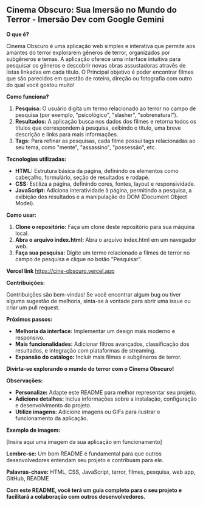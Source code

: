 ## **Cinema Obscuro: Sua Imersão no Mundo do Terror** - Imersão Dev com Google Gemini

**O que é?**

Cinema Obscuro é uma aplicação web simples e interativa que permite aos amantes do terror explorarem gêneros de terror, organizados por subgêneros e temas. A aplicação oferece uma interface intuitiva para pesquisar os gêneros e descobrir novas obras assustadoras atravês de listas linkadas em cada titulo. O Principal objetivo é poder encontrar filmes que são parecidos em questão de roteiro, direção ou fotografia com outro do qual você gostou muito!

**Como funciona?**

1. **Pesquisa:** O usuário digita um termo relacionado ao terror no campo de pesquisa (por exemplo, "psicológico", "slasher", "sobrenatural").
2. **Resultados:** A aplicação busca nos dados dos filmes e retorna todos os títulos que correspondem à pesquisa, exibindo o título, uma breve descrição e links para mais informações.
3. **Tags:** Para refinar as pesquisas, cada filme possui tags relacionadas ao seu tema, como "mente", "assassino", "possessão", etc.

**Tecnologias utilizadas:**

* **HTML:** Estrutura básica da página, definindo os elementos como cabeçalho, formulário, seção de resultados e rodapé.
* **CSS:** Estiliza a página, definindo cores, fontes, layout e responsividade.
* **JavaScript:** Adiciona interatividade à página, permitindo a pesquisa, a exibição dos resultados e a manipulação do DOM (Document Object Model).

**Como usar:**

1. **Clone o repositório:** Faça um clone deste repositório para sua máquina local.
2. **Abra o arquivo index.html:** Abra o arquivo index.html em um navegador web.
3. **Faça sua pesquisa:** Digite um termo relacionado a filmes de terror no campo de pesquisa e clique no botão "Pesquisar".

**Vercel link** https://cine-obscuro.vercel.app

**Contribuições:**

Contribuições são bem-vindas! Se você encontrar algum bug ou tiver alguma sugestão de melhoria, sinta-se à vontade para abrir uma issue ou criar um pull request.

**Próximos passos:**

* **Melhoria da interface:** Implementar um design mais moderno e responsivo.
* **Mais funcionalidades:** Adicionar filtros avançados, classificação dos resultados, e integração com plataformas de streaming.
* **Expansão do catálogo:** Incluir mais filmes e subgêneros de terror.

**Divirta-se explorando o mundo do terror com o Cinema Obscuro!**

**Observações:**

* **Personalize:** Adapte este README para melhor representar seu projeto.
* **Adicione detalhes:** Inclua informações sobre a instalação, configuração e desenvolvimento do projeto.
* **Utilize imagens:** Adicione imagens ou GIFs para ilustrar o funcionamento da aplicação.

**Exemplo de imagem:**

[Insira aqui uma imagem da sua aplicação em funcionamento]

**Lembre-se:** Um bom README é fundamental para que outros desenvolvedores entendam seu projeto e contribuam para ele. 

**Palavras-chave:** HTML, CSS, JavaScript, terror, filmes, pesquisa, web app, GitHub, README

**Com este README, você terá um guia completo para o seu projeto e facilitará a colaboração com outros desenvolvedores.**
